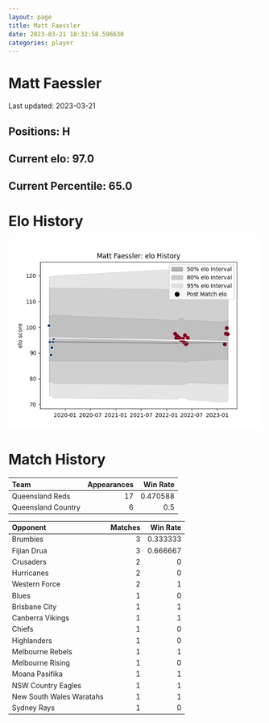 ```yaml
---  
layout: page  
title: Matt Faessler  
date: 2023-03-21 18:32:58.596630  
categories: player  
---
```

# Matt Faessler


Last updated: 2023-03-21
## Positions: H

## Current elo: 97.0

## Current Percentile: 65.0

# Elo History


![elo history](history_MattFaessler.png)
# Match History


| Team               |   Appearances |   Win Rate |
|:-------------------|--------------:|-----------:|
| Queensland Reds    |            17 |   0.470588 |
| Queensland Country |             6 |   0.5      |

| Opponent                 |   Matches |   Win Rate |
|:-------------------------|----------:|-----------:|
| Brumbies                 |         3 |   0.333333 |
| Fijian Drua              |         3 |   0.666667 |
| Crusaders                |         2 |   0        |
| Hurricanes               |         2 |   0        |
| Western Force            |         2 |   1        |
| Blues                    |         1 |   0        |
| Brisbane City            |         1 |   1        |
| Canberra Vikings         |         1 |   1        |
| Chiefs                   |         1 |   0        |
| Highlanders              |         1 |   0        |
| Melbourne Rebels         |         1 |   1        |
| Melbourne Rising         |         1 |   0        |
| Moana Pasifika           |         1 |   1        |
| NSW Country Eagles       |         1 |   1        |
| New South Wales Waratahs |         1 |   1        |
| Sydney Rays              |         1 |   0        |